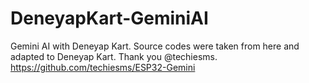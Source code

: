 # DeneyapKart-GeminiAI
Gemini AI with Deneyap Kart. Source codes were taken from here and adapted to Deneyap Kart. Thank you @techiesms. https://github.com/techiesms/ESP32-Gemini
